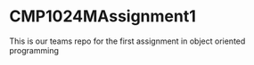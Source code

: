 # CMP1024MAssignment1
This is our teams repo for the first assignment in object oriented programming
